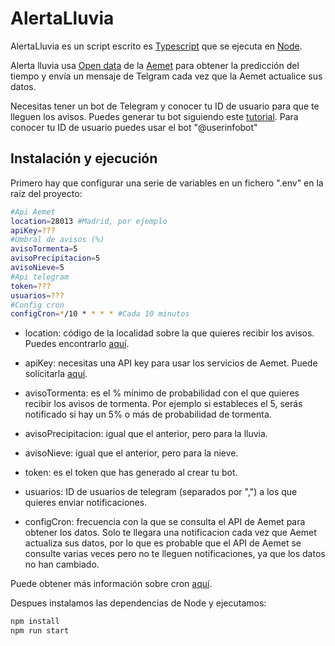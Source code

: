 # AlertaLluvia
AlertaLluvia es un script escrito es [Typescript](https://www.typescriptlang.org/) que se ejecuta en [Node](https://nodejs.org/es).

Alerta lluvia usa [Open data](https://opendata.aemet.es/centrodedescargas/inicio) de la [Aemet](https://www.aemet.es) para obtener la predicción del tiempo y envía un mensaje de Telgram
cada vez que la Aemet actualice sus datos.

Necesitas tener un bot de Telegram y conocer tu ID de usuario para que te lleguen los avisos. 
Puedes generar tu bot siguiendo este [tutorial](https://www.toptal.com/python/telegram-bot-tutorial-python).
Para conocer tu ID de usuario puedes usar el bot "@userinfobot"


## Instalación y ejecución
Primero hay que configurar una serie de variables en un fichero ".env" en la raíz del proyecto:
```bash
#Api Aemet
location=28013 #Madrid, por ejemplo
apiKey=???
#Umbral de avisos (%)
avisoTormenta=5
avisoPrecipitacion=5
avisoNieve=5
#Api telegram
token=???
usuarios=???
#Config cron
configCron=*/10 * * * * #Cada 10 minutos
```
- location: código de la localidad sobre la que quieres recibir los avisos. Puedes encontrarlo [aquí](https://www.ine.es/daco/daco42/codmun/codmunmapa.htm).
- apiKey: necesitas una API key para usar los servicios de Aemet. Puede solicitarla [aquí](https://opendata.aemet.es/centrodedescargas/inicio]).

- avisoTormenta: es el % mínimo de probabilidad con el que quieres recibir los avisos de tormenta. Por ejemplo si estableces el 5, serás notificado si hay un 5% o más de probabilidad de tormenta.
- avisoPrecipitacion: igual que el anterior, pero para la lluvia.
- avisoNieve: igual que el anterior, pero para la nieve.

- token: es el token que has generado al crear tu bot.
- usuarios: ID de usuarios de telegram (separados por ",") a los que quieres enviar notificaciones.

- configCron: frecuencia con la que se consulta el API de Aemet para obtener los datos.
Solo te llegara una notificacion cada vez que Aemet actualiza sus datos, por lo que es probable que el API de Aemet se consulte varias veces pero no te lleguen notificaciones, ya que los datos no han cambiado.

Puede obtener más información sobre cron [aquí](https://www.redeszone.net/tutoriales/servidores/cron-crontab-linux-programar-tareas/).

Despues instalamos las dependencias de Node y ejecutamos:
```bash
npm install 
npm run start
```